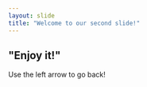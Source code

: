 ```yaml
---
layout: slide
title: "Welcome to our second slide!"
---
```

## "Enjoy it!"
Use the left arrow to go back!
